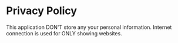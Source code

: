 Privacy Policy
=========
This application DON'T store any your personal information.
Internet connection is used for ONLY showing websites.
